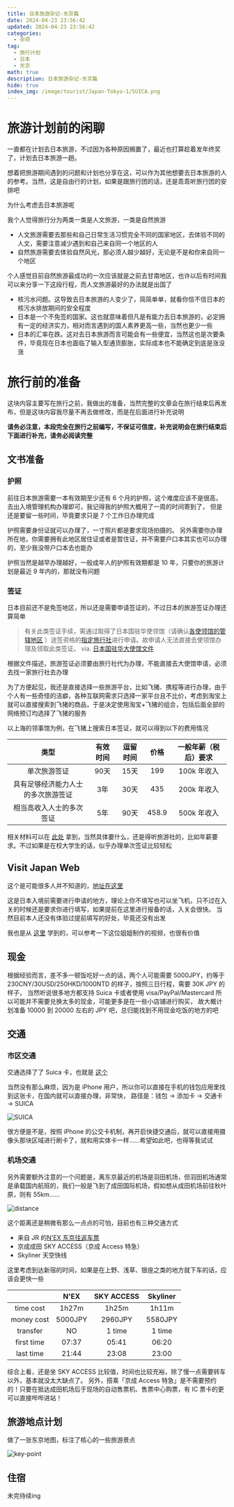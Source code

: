 ```yaml
---
title: 日本旅游杂记-东京篇
date: 2024-04-23 23:56:42
updated: 2024-04-23 23:56:42
categories:
  - 杂项
tag:
  - 旅行计划
  - 日本
  - 东京
math: true
description: 日本旅游杂记-东京篇
hide: true
index_img: /image/tourist/Japan-Tokyo-1/SUICA.png
---
```


# 旅游计划前的闲聊

一直都在计划去日本旅游，不过因为各种原因搁置了，最近也打算趁着发年终奖了，计划去日本旅游一趟。

想着把旅游期间遇到的问题和计划也分享在这，可以作为其他想要去日本旅游的人的参考。当然，这是自由行的计划，如果是跟旅行团的话，还是乖乖听旅行团的安排吧

为什么考虑去日本旅游呢

我个人觉得旅行分为两类一类是人文旅游，一类是自然旅游

- 人文旅游需要去那些和自己日常生活习惯完全不同的国家地区，去体验不同的人文，需要注意减少遇到和自己来自同一个地区的人
- 自然旅游需要去体验自然风光，那必须人越少越好，无论是不是和你来自同一个地区

个人感觉目前自然旅游最成功的一次应该就是之前去甘南地区，也许以后有时间我可以来分享一下这段行程，而人文旅游最好的办法就是出国了

- 核污水问题。这导致去日本旅游的人变少了，简简单单，就看你信不信日本的核污水排放期间的安全程度
- 日本是一个不免签的国家。这也就意味着但凡是有能力去日本旅游的，必定拥有一定的经济实力，相对而言遇到的国人素养更高一些，当然也更少一些
- 日本的汇率在跌。这对去日本旅游而言可能会有一些便宜，当然这也是次要条件，毕竟现在日本也面临了输入型通货膨胀，实际成本也不能确定到底是涨没涨

# 旅行前的准备

这块内容主要写在旅行之前，我做出的准备，当然完整的文章会在旅行结束后再发布，但是这块内容我尽量不再去做修改，而是在后面进行补充说明

**请务必注意，本段完全在旅行之前编写，不保证可信度，补充说明会在旅行结束后下面进行补充，请务必阅读完整**

## 文书准备

### 护照

前往日本旅游需要一本有效期至少还有 6 个月的护照，这个难度应该不是很高，去出入境管理机构办理即可，我记得我的护照大概用了一周的时间寄到了，
但是还是要留一些时间，毕竟要求只是 7 个工作日办理完成

护照需要身份证就可以办理了，一寸照片都是要求现场拍摄的。
另外需要你办理所在地，你需要拥有此地区居住证或者是暂住证，并不需要户口本其实也可以办理的，至少我没带户口本去也能办

护照当然是越早办理越好，一般成年人的护照有效期都是 10 年，只要你的旅游计划是最近 9 年内的，那就没有问题

### 签证

日本目前还不是免签地区，所以还是需要申请签证的，不过日本的旅游签证办理还算简单

> 有关此类签证手续，需通过取得了日本国驻华使领馆（请确认[各使领馆的管辖地区](https://www.cn.emb-japan.go.jp/itpr_zh/aboutus.html#kankatsu)
）送签资格的[指定旅行社](https://www.cn.emb-japan.go.jp/itpr_zh/visa_dantai_daili.html)进行申请。故申请人无法直接去使领馆办理及领取此类签证。
> via. [日本国驻华大使馆文件](https://www.cn.emb-japan.go.jp/itpr_zh/visa_kanko.html)

根据文件描述，旅游签证必须要由旅行社代为办理，不能直接去大使馆申请，必须去找一家旅行社去办理

为了方便起见，我还是直接选择一些旅游平台，比如飞猪、携程等进行办理，由于个人有一些奇怪的洁癖，各种互联网需求只选择一家平台且不比价，考虑到淘宝上就可以直接搜索到飞猪的商品，于是决定使用淘宝+飞猪的组合，包括后面全部的网络预订均选择了飞猪的服务

以上海的领事馆为例，在飞猪上搜索日本签证，就可以得到以下的费用情况

|        类型         | 有效时间 | 逗留时间 |  价格   | 一般年薪（税后）要求 |
|:-----------------:|:----:|:----:|:-----:|:----------:|
|      单次旅游签证       | 90天  | 15天  |  199  |  100k 年收入  |
| 具有足够经济能力人士的多次旅游签证 |  3年  | 30天  |  435  |  200k 年收入  |
|   相当高收入人士的多次签证    |  5年  | 90天  | 458.9 |  500k 年收入  |

相关材料可以在 [此处](https://www.cn.emb-japan.go.jp/files/100411249.pdf) 拿到，当然具体要什么，还是得听旅游社的，比如年薪要求。不过如果是在校大学生的话，似乎办理单次签证比较轻松

## Visit Japan Web

这个是可能很多人并不知道的，[地址在这里](https://www.vjw.digital.go.jp/main/#/vjwplo001)

这是日本入境前需要进行申请的地方，理论上你不填写也可以坐飞机，只不过在入关的时候还是要求你进行填写，如果提前在这里进行报备的话，入关会很快。
当然目前本人还没有体验过提前填写的好处，毕竟还没有出发

我也是从 [这里](https://www.youtube.com/watch?v=JyWB8SMrnLk) 学到的，可以参考一下这位姐姐制作的视频，也很有价值

## 现金

根据经验而言，差不多一顿饭吃好一点的话，两个人可能需要 5000JPY，约等于 230CNY/30USD/250HKD/1000NTD 的样子，按照三日行程，需要 30K JPY 的样子，
当然听说很多地方都支持 Suica 卡或者使用 visa/PayPal/Mastercard 所以可能并不需要兑换太多的现金，可能更多是在一些小店铺进行购买，
故大概计划准备 10000 到 20000 左右的 JPY 吧，总归能找到不用现金吃饭的地方的吧

## 交通

### 市区交通

交通选择了了 Suica 卡，也就是 [这个](https://www.jreast.co.jp)

当然没有那么麻烦，因为是 iPhone 用户，所以你可以直接在手机的钱包应用里找到这张卡，在国内就可以直接办理，非常快，
路径是：钱包 $\rightarrow$ 添加卡 $\rightarrow$ 交通卡 $\rightarrow$ SUICA

![SUICA](/image/tourist/Japan-Tokyo-1/SUICA.png)

很方便是不是，按照 iPhone 的公交卡机制，再开启快捷交通后，就可以直接用摄像头那块区域进行刷卡了，就和用实体卡一样……希望如此吧，也得等我试试

### 机场交通

另外需要额外注意的一个问题是，离东京最近的机场是羽田机场，但羽田机场通常是承载国内航班的，我们一般是飞到了成田国际机场，假如想从成田机场前往秋叶原，则有 55km……

![distance](/image/tourist/Japan-Tokyo-1/distance.png)

这个距离还是稍微有那么一点点的可怕，目前也有三种交通方式

- 来自 JR 的[N'EX 东京往返车票](https://www.jreast.co.jp/multi/zh-CHS/pass/nex.html)
- 京成成田 SKY ACCESS（京成 Access 特急）
- Skyliner 天空快线

这里考虑到达新宿的时间，如果是在上野、浅草、银座之类的地方就下车的话，应该会更快一些

|            |  N'EX   | SKY ACCESS | Skyliner |
|:----------:|:-------:|:----------:|:--------:|
| time cost  |  1h27m  |   1h25m    |  1h11m   |
| money cost | 5000JPY |  2960JPY   | 5580JPY  |
|  transfer  |   NO    |   1 time   |  1 time  |
| first time |  07:37  |   05:41    |  06:20   |
| last time  |  21:44  |   23:08    |  23:00   |

综合上看，还是坐 SKY ACCESS 比较值，时间也比较充裕，除了慢一点需要转车以外，基本就没太大缺点了。
另外，搭乘「京成 Access 特急」是不需要预约的！只要在抵达成田机场后于现场的自动售票机、售票中心购票，有 IC 票卡的更可以直接哔哔进站！

## 旅游地点计划

做了一张东京地图，标注了核心的一些旅游景点

![key-point](/image/tourist/Japan-Tokyo-1/key-point.png)

## 住宿

未完待续ing
